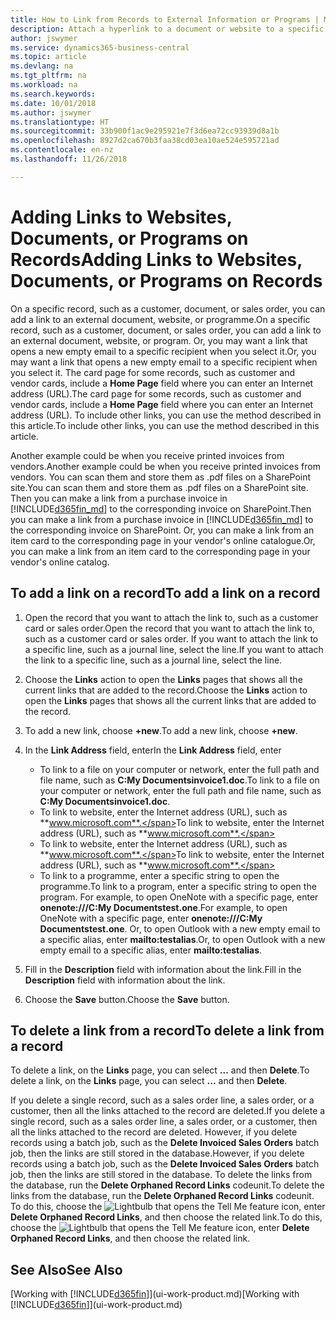 ```yaml
---
title: How to Link from Records to External Information or Programs | Microsoft Docs
description: Attach a hyperlink to a document or website to a specific record, such as a customer or document.
author: jswymer
ms.service: dynamics365-business-central
ms.topic: article
ms.devlang: na
ms.tgt_pltfrm: na
ms.workload: na
ms.search.keywords: 
ms.date: 10/01/2018
ms.author: jswymer
ms.translationtype: HT
ms.sourcegitcommit: 33b900f1ac9e295921e7f3d6ea72cc93939d8a1b
ms.openlocfilehash: 8927d2ca670b3faa38cd03ea10ae524e595721ad
ms.contentlocale: en-nz
ms.lasthandoff: 11/26/2018

---
```

# <a name="adding-links-to-websites-documents-or-programs-on-records"></a><span data-ttu-id="68285-103">Adding Links to Websites, Documents, or Programs on Records</span><span class="sxs-lookup"><span data-stu-id="68285-103">Adding Links to Websites, Documents, or Programs on Records</span></span>
<span data-ttu-id="68285-104">On a specific record, such as a customer, document, or sales order, you can add a link to an external document, website, or programme.</span><span class="sxs-lookup"><span data-stu-id="68285-104">On a specific record, such as a customer, document, or sales order, you can add a link to an external document, website, or program.</span></span> <span data-ttu-id="68285-105">Or, you may want a link that opens a new empty email to a specific recipient when you select it.</span><span class="sxs-lookup"><span data-stu-id="68285-105">Or, you may want a link that opens a new empty email to a specific recipient when you select it.</span></span> <span data-ttu-id="68285-106">The card page for some records, such as customer and vendor cards, include a **Home Page** field where you can enter an Internet address (URL).</span><span class="sxs-lookup"><span data-stu-id="68285-106">The card page for some records, such as customer and vendor cards, include a **Home Page** field where you can enter an Internet address (URL).</span></span> <span data-ttu-id="68285-107">To include other links, you can use the method described in this article.</span><span class="sxs-lookup"><span data-stu-id="68285-107">To include other links, you can use the method described in this article.</span></span>

<span data-ttu-id="68285-108">Another example could be when you receive printed invoices from vendors.</span><span class="sxs-lookup"><span data-stu-id="68285-108">Another example could be when you receive printed invoices from vendors.</span></span> <span data-ttu-id="68285-109">You can scan them and store them as .pdf files on a SharePoint site.</span><span class="sxs-lookup"><span data-stu-id="68285-109">You can scan them and store them as .pdf files on a SharePoint site.</span></span> <span data-ttu-id="68285-110">Then you can make a link from a purchase invoice in [!INCLUDE[d365fin_md](includes/d365fin_md.md)] to the corresponding invoice on  SharePoint.</span><span class="sxs-lookup"><span data-stu-id="68285-110">Then you can make a link from a purchase invoice in [!INCLUDE[d365fin_md](includes/d365fin_md.md)] to the corresponding invoice on  SharePoint.</span></span> <span data-ttu-id="68285-111">Or, you can make a link from an item card to the corresponding page in your vendor's online catalogue.</span><span class="sxs-lookup"><span data-stu-id="68285-111">Or, you can make a link from an item card to the corresponding page in your vendor's online catalog.</span></span>

## <a name="to-add-a-link-on-a-record"></a><span data-ttu-id="68285-112">To add a link on a record</span><span class="sxs-lookup"><span data-stu-id="68285-112">To add a link on a record</span></span>   

1.  <span data-ttu-id="68285-113">Open the record that you want to attach the link to, such as a customer card or sales order.</span><span class="sxs-lookup"><span data-stu-id="68285-113">Open the record that you want to attach the link to, such as a customer card or sales order.</span></span> <span data-ttu-id="68285-114">If you want to attach the link to a specific line, such as a journal line, select the line.</span><span class="sxs-lookup"><span data-stu-id="68285-114">If you want to attach the link to a specific line, such as a journal line, select the line.</span></span>  

2.  <span data-ttu-id="68285-115">Choose the **Links** action to open the **Links** pages that shows all the current links that are added to the record.</span><span class="sxs-lookup"><span data-stu-id="68285-115">Choose the **Links** action to open the **Links** pages that shows all the current links that are added to the record.</span></span>

3. <span data-ttu-id="68285-116">To add a new link, choose **+new**.</span><span class="sxs-lookup"><span data-stu-id="68285-116">To add a new link, choose **+new**.</span></span>

4.  <span data-ttu-id="68285-117">In the **Link Address** field, enter</span><span class="sxs-lookup"><span data-stu-id="68285-117">In the **Link Address** field, enter</span></span>

    -   <span data-ttu-id="68285-118">To link to a file on your computer or network, enter the full path and file name, such as  **C:My Documentsinvoice1.doc**.</span><span class="sxs-lookup"><span data-stu-id="68285-118">To link to a file on your computer or network, enter the full path and file name, such as  **C:My Documentsinvoice1.doc**.</span></span>
    -   <span data-ttu-id="68285-119">To link to website, enter the Internet address (URL), such as **www.microsoft.com**.</span><span class="sxs-lookup"><span data-stu-id="68285-119">To link to website, enter the Internet address (URL), such as **www.microsoft.com**.</span></span>
    -   <span data-ttu-id="68285-120">To link to website, enter the Internet address (URL), such as **www.microsoft.com**.</span><span class="sxs-lookup"><span data-stu-id="68285-120">To link to website, enter the Internet address (URL), such as **www.microsoft.com**.</span></span>
    -   <span data-ttu-id="68285-121">To link to a programme, enter a specific string to open the programme.</span><span class="sxs-lookup"><span data-stu-id="68285-121">To link to a program, enter a specific string to open the program.</span></span> <span data-ttu-id="68285-122">For example, to open OneNote with a specific page, enter **onenote:///C:My Documentstest.one**.</span><span class="sxs-lookup"><span data-stu-id="68285-122">For example, to open OneNote with a specific page, enter **onenote:///C:My Documentstest.one**.</span></span> <span data-ttu-id="68285-123">Or, to open Outlook with a new empty email to a specific alias, enter **mailto:testalias**.</span><span class="sxs-lookup"><span data-stu-id="68285-123">Or, to open Outlook with a new empty email to a specific alias, enter **mailto:testalias**.</span></span>  

5.  <span data-ttu-id="68285-124">Fill in the **Description** field with information about the link.</span><span class="sxs-lookup"><span data-stu-id="68285-124">Fill in the **Description** field with information about the link.</span></span>  

6.  <span data-ttu-id="68285-125">Choose the **Save** button.</span><span class="sxs-lookup"><span data-stu-id="68285-125">Choose the **Save** button.</span></span>  

## <a name="to-delete-a-link-from-a-record"></a><span data-ttu-id="68285-126">To delete a link from a record</span><span class="sxs-lookup"><span data-stu-id="68285-126">To delete a link from a record</span></span>  

<span data-ttu-id="68285-127">To delete a link, on the **Links** page, you can select **...** and then **Delete**.</span><span class="sxs-lookup"><span data-stu-id="68285-127">To delete a link, on the **Links** page, you can select **...** and then **Delete**.</span></span>

<span data-ttu-id="68285-128">If you delete a single record, such as a sales order line, a sales order, or a customer, then all the links attached to the record are deleted.</span><span class="sxs-lookup"><span data-stu-id="68285-128">If you delete a single record, such as a sales order line, a sales order, or a customer, then all the links attached to the record are deleted.</span></span> <span data-ttu-id="68285-129">However, if you delete records using a batch job, such as the **Delete Invoiced Sales Orders** batch job, then the links are still stored in the database.</span><span class="sxs-lookup"><span data-stu-id="68285-129">However, if you delete records using a batch job, such as the **Delete Invoiced Sales Orders** batch job, then the links are still stored in the database.</span></span> <span data-ttu-id="68285-130">To delete the links from the database, run the **Delete Orphaned Record Links** codeunit.</span><span class="sxs-lookup"><span data-stu-id="68285-130">To delete the links from the database, run the **Delete Orphaned Record Links** codeunit.</span></span> <span data-ttu-id="68285-131">To do this, choose the ![Lightbulb that opens the Tell Me feature](media/ui-search/search_small.png "Tell me what you want to do") icon, enter **Delete Orphaned Record Links**, and then choose the related link.</span><span class="sxs-lookup"><span data-stu-id="68285-131">To do this, choose the ![Lightbulb that opens the Tell Me feature](media/ui-search/search_small.png "Tell me what you want to do") icon, enter **Delete Orphaned Record Links**, and then choose the related link.</span></span>   

<!-- ### To run delete orphaned record links  

1.  Choose the ![Lightbulb that opens the Tell Me feature](media/ui-search/search_small.png "Tell me what you want to do") icon, enter **Data Deletion**, and then choose the related link.  

2.  On the **Data Deletion** page, choose **Tasks**, and then choose **Delete Orphaned Record Links**.  -->

## <a name="see-also"></a><span data-ttu-id="68285-132">See Also</span><span class="sxs-lookup"><span data-stu-id="68285-132">See Also</span></span>  
<span data-ttu-id="68285-133">[Working with [!INCLUDE[d365fin](includes/d365fin_md.md)]](ui-work-product.md)</span><span class="sxs-lookup"><span data-stu-id="68285-133">[Working with [!INCLUDE[d365fin](includes/d365fin_md.md)]](ui-work-product.md)</span></span>  

